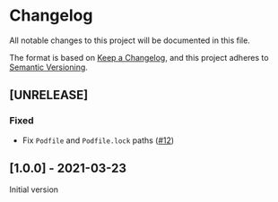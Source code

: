 # Changelog
All notable changes to this project will be documented in this file.

The format is based on [Keep a Changelog](https://keepachangelog.com/en/1.0.0/),
and this project adheres to [Semantic Versioning](https://semver.org/spec/v2.0.0.html).

## [UNRELEASE]

### Fixed

- Fix `Podfile` and `Podfile.lock` paths ([#12](https://github.com/faberNovel/ad_licenselint/pull/12))

## [1.0.0] - 2021-03-23

Initial version
